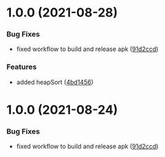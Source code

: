 # 1.0.0 (2021-08-28)


### Bug Fixes

* fixed workflow to build and release apk ([91d2ccd](https://github.com/MrUnfunny/visualize/commit/91d2ccd3faa129e90e6b9732faf437abb2b6e713))


### Features

* added heapSort ([4bd1456](https://github.com/MrUnfunny/visualize/commit/4bd14565d908f5011c02edf05a64ee1ddd99ccd9))

# 1.0.0 (2021-08-24)


### Bug Fixes

* fixed workflow to build and release apk ([91d2ccd](https://github.com/MrUnfunny/visualize/commit/91d2ccd3faa129e90e6b9732faf437abb2b6e713))
